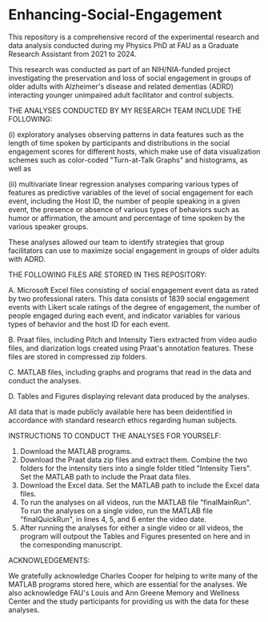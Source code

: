 # Enhancing-Social-Engagement

This repository is a comprehensive record of the experimental research and data analysis conducted during my Physics PhD at FAU as a Graduate Research Assistant from 2021 to 2024.  

This research was conducted as part of an NIH/NIA-funded project investigating the preservation and loss of social engagement in groups of older adults 
with Alzheimer's disease and related dementias (ADRD) interacting younger unimpaired adult facilitator and control subjects.


THE ANALYSES CONDUCTED BY MY RESEARCH TEAM INCLUDE THE FOLLOWING: 

(i) exploratory analyses observing patterns in data features such as the length of time spoken by participants and 
distributions in the social engagement scores for different hosts, which make use of data visualization schemes such as color-coded "Turn-at-Talk Graphs" and histograms, as well as 

(ii) multivariate linear regression analyses comparing various types of features as predictive variables of the level of social engagement for each event, 
including the Host ID, the number of people speaking in a given event, the presence or absence of various types of behaviors such as humor or affirmation, 
the amount and percentage of time spoken by the various speaker groups.  

These analyses allowed our team to identify strategies that group facilitators can use to maximize social engagement in groups of older adults with ADRD.


THE FOLLOWING FILES ARE STORED IN THIS REPOSITORY:

A. Microsoft Excel files consisting of social engagement event data as rated by two professional raters.  This data consists of 1839 social engagement events with
   Likert scale ratings of the degree of engagement, the number of people engaged during each event, and indicator variables for various types of behavior and
   the host ID for each event.
   
B. Praat files, including Pitch and Intensity Tiers extracted from video audio files, and diarization logs created using Praat's annotation features.
   These files are stored in compressed zip folders.
   
C. MATLAB files, including graphs and programs that read in the data and conduct the analyses.

D. Tables and Figures displaying relevant data produced by the analyses.


All data that is made publicly available here has been deidentified in accordance with standard research ethics regarding human subjects.


INSTRUCTIONS TO CONDUCT THE ANALYSES FOR YOURSELF:

1. Download the MATLAB programs.
2. Download the Praat data zip files and extract them.  Combine the two folders for the intensity tiers into a single folder titled "Intensity Tiers".  Set the MATLAB path to include the Praat data files.
3. Download the Excel data.  Set the MATLAB path to include the Excel data files.
4. To run the analyses on all videos, run the MATLAB file "finalMainRun".  To run the analyses on a single video, run the MATLAB file "finalQuickRun", in lines 4, 5, and 6 enter the video date.
5. After running the analyses for either a single video or all videos, the program will outpout the Tables and Figures presented on here and in the corresponding manuscript.

ACKNOWLEDGEMENTS: 

We gratefully acknowledge Charles Cooper for helping to write many of the MATLAB programs stored here, which are essential for the analyses.  We also acknowledge FAU's Louis and Ann Greene Memory and Wellness Center and the study participants for providing us with the data for these analyses.
